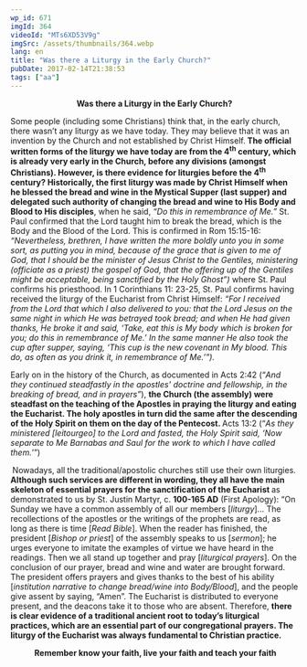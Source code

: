 ```yaml
---
wp_id: 671
imgId: 364
videoId: "MTs6XD53V9g"
imgSrc: /assets/thumbnails/364.webp
lang: en
title: "Was there a Liturgy in the Early Church?"
pubDate: 2017-02-14T21:38:53
tags: ["aa"]
---
```


<p style="text-align: center;"><strong>Was there a Liturgy in the Early Church?</strong></p>
<p style="text-align: left;">Some people (including some Christians) think that, in the early church, there wasn’t any liturgy as we have today. They may believe that it was an invention by the Church and not established by Christ Himself.<strong> The official written forms of the liturgy we have today are from the 4<sup>th</sup> century, which is already very early in the Church, before any divisions (amongst Christians). However, is there evidence for liturgies before the 4<sup>th</sup> century? </strong><strong>Historically, the first liturgy was made by Christ Himself when he blessed the bread and wine in the Mystical Supper (last supper) and delegated such authority of changing the bread and wine to His Body and Blood to His disciples</strong>, when he said, <em>“Do this in remembrance of Me.” </em>St. Paul confirmed that the Lord taught him to break the bread, which is the Body and the Blood of the Lord. This is confirmed in Rom 15:15-16: <em>“</em><em>Nevertheless, brethren, I have written the more boldly unto you in some sort, as putting you in mind, because of the grace that is given to me of God, that I should be the minister of Jesus Christ to the Gentiles, ministering (officiate as a priest) the gospel of God, that the offering up of the Gentiles might be acceptable, being sanctified by the Holy Ghost”)</em> where St. Paul confirms his priesthood. In 1 Corinthians 11: 23-25, St. Paul confirms having received the liturgy of the Eucharist from Christ Himself: <em>“</em><em>For I received from the Lord that which I also delivered to you: that the Lord Jesus on the same night in which He was betrayed took bread; and when He had given thanks, He broke it and said, ‘Take, eat this is My body which is broken for you; do this in remembrance of Me.’ In the same manner He also took the cup after supper, saying, ‘This cup is the new covenant in My blood. This do, as often as you drink it, in remembrance of Me.’”).</em></p>
<p>Early on in the history of the Church, as documented in Acts 2:42 (“<em>And they continued steadfastly in the apostles' doctrine and fellowship, in the breaking of bread, and in prayers”</em>), <strong>the Church (the assembly) were steadfast on the teaching of the Apostles in praying the liturgy and eating the Eucharist. The holy apostles in turn did the same after the descending of the Holy Spirit on them on the day of the Pentecost. </strong>Acts 13:2 (“<em>As they ministered [leitourgeo] to the Lord and fasted, the Holy Spirit said, ‘Now separate to Me Barnabas and Saul for the work to which I have called them.</em>’”)</p>
<p><strong> </strong>Nowadays, all the traditional/apostolic churches still use their own liturgies. <strong>Although such services are different in wording, they all have the main skeleton of essential prayers for the sanctification of the Eucharist </strong>as demonstrated to us by St. Justin Martyr, c. <strong>100-165 AD</strong> (First Apology): “On Sunday we have a common assembly of all our members [<em>liturgy</em>]&#8230; The recollections of the apostles or the writings of the prophets are read, as long as there is time [<em>Read Bible</em>]. When the reader has finished, the president [<em>Bishop or priest</em>] of the assembly speaks to us [<em>sermon</em>]; he urges everyone to imitate the examples of virtue we have heard in the readings. Then we all stand up together and pray [<em>liturgical prayers</em>]. On the conclusion of our prayer, bread and wine and water are brought forward. The president offers prayers and gives thanks to the best of his ability [<em>institution narrative</em> <em>to change bread/wine into Body/Blood</em>], and the people give assent by saying, “Amen”. The Eucharist is distributed to everyone present, and the deacons take it to those who are absent. Therefore, <strong>t</strong><strong>here is clear evidence of a traditional ancient root to today’s liturgical practices, which are an essential part of our congregational prayers. The liturgy of the Eucharist was always fundamental to Christian practice. </strong></p>
<p style="text-align: center;"><strong> </strong><strong>Remember know your faith, live your faith and teach your faith</strong></p>
<p>&nbsp;</p>
<p>&nbsp;</p>
<p>&nbsp;</p>
<p>&nbsp;</p>
